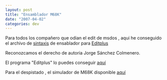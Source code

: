```yaml
---
layout: post
title: "Ensamblador M68K"
date: "2007-04-02"
categories: dev
---
```


Para todos los compañero que odian el edit de msdos , aqui he conseguido el archivo de [sintaxis](https://sicotico.googlepages.com/Sa.stx) de ensablador para [Editplus](https://www.editplus.com) 

Reconozcamos el derecho de autoria Jorge Sánchez Colmenero.

El programa "Editplus" lo puedes conseguir [aquí](ftp://ftp.editplus.com/epp231_en.exe)

Para el despistado , el simulador de M68K disponible [aquí](https://sicotico.googlepages.com/m68K.zip)
